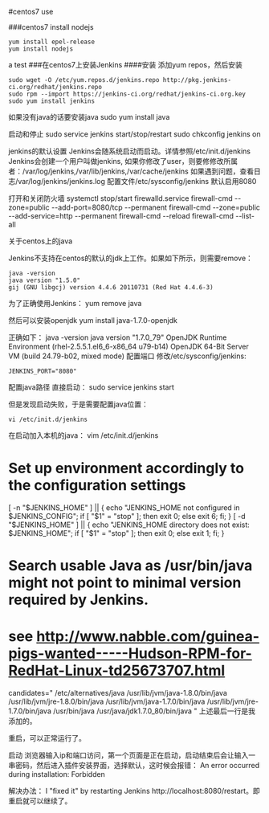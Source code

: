 #centos7 use

###centos7 install nodejs

	yum install epel-release
	yum install nodejs 

a test
###在centos7上安装Jenkins
####安装
添加yum repos，然后安装

	sudo wget -O /etc/yum.repos.d/jenkins.repo http://pkg.jenkins-ci.org/redhat/jenkins.repo
	sudo rpm --import https://jenkins-ci.org/redhat/jenkins-ci.org.key
	sudo yum install jenkins

如果没有java的话要安装java
	sudo yum install java

启动和停止
	sudo service jenkins start/stop/restart
	sudo chkconfig jenkins on

jenkins的默认设置
Jenkins会随系统启动而启动。详情参照/etc/init.d/jenkins
Jenkins会创建一个用户叫做jenkins, 如果你修改了user，则要修修改所属者：/var/log/jenkins,/var/lib/jenkins,/var/cache/jenkins
如果遇到问题，查看日志/var/log/jenkins/jenkins.log
配置文件/etc/sysconfig/jenkins
默认启用8080

打开和关闭防火墙
	systemctl stop/start firewalld.service
	firewall-cmd --zone=public --add-port=8080/tcp --permanent
	firewall-cmd --zone=public --add-service=http --permanent
	firewall-cmd --reload
	firewall-cmd --list-all

关于centos上的java

Jenkins不支持在centos的默认的jdk上工作。如果如下所示，则需要remove：

	java -version
	java version "1.5.0"
	gij (GNU libgcj) version 4.4.6 20110731 (Red Hat 4.4.6-3)

为了正确使用Jenkins：
	yum remove java

然后可以安装openjdk
	yum install java-1.7.0-openjdk

正确如下：
	java -version
	java version "1.7.0_79"
	OpenJDK Runtime Environment (rhel-2.5.5.1.el6_6-x86_64 u79-b14)
	OpenJDK 64-Bit Server VM (build 24.79-b02, mixed mode)
配置端口
修改/etc/sysconfig/jenkins:

	JENKINS_PORT="8080"

配置java路径
直接启动：
	sudo service jenkins start

但是发现启动失败，于是需要配置java位置：

	vi /etc/init.d/jenkins
在启动加入本机的java：
	vim /etc/init.d/jenkins 

# Set up environment accordingly to the configuration settings
[ -n "$JENKINS_HOME" ] || { echo "JENKINS_HOME not configured in $JENKINS_CONFIG";
        if [ "$1" = "stop" ]; then exit 0;
        else exit 6; fi; }
[ -d "$JENKINS_HOME" ] || { echo "JENKINS_HOME directory does not exist: $JENKINS_HOME";
        if [ "$1" = "stop" ]; then exit 0;
        else exit 1; fi; }

# Search usable Java as /usr/bin/java might not point to minimal version required by Jenkins.
# see http://www.nabble.com/guinea-pigs-wanted-----Hudson-RPM-for-RedHat-Linux-td25673707.html
candidates="
/etc/alternatives/java
/usr/lib/jvm/java-1.8.0/bin/java
/usr/lib/jvm/jre-1.8.0/bin/java
/usr/lib/jvm/java-1.7.0/bin/java
/usr/lib/jvm/jre-1.7.0/bin/java
/usr/bin/java
/usr/java/jdk1.7.0_80/bin/java
"
上述最后一行是我添加的。

重启，可以正常运行了。

启动
浏览器输入ip和端口访问，第一个页面是正在启动，启动结束后会让输入一串密码，然后进入插件安装界面，选择默认，这时候会报错：
An error occurred during installation: Forbidden

解决办法：
I "fixed it" by restarting Jenkins http://localhost:8080/restart。即重启就可以继续了。